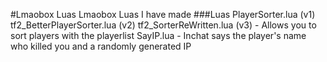 #Lmaobox Luas
Lmaobox Luas I have made
###Luas
PlayerSorter.lua (v1)
tf2_BetterPlayerSorter.lua (v2)
tf2_SorterReWritten.lua  (v3) - Allows you to sort players with the playerlist
SayIP.lua - Inchat says the player's name who killed you and a randomly generated IP

